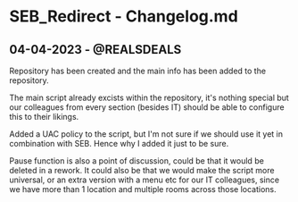 # SEB_Redirect - Changelog.md

## 04-04-2023 - @REALSDEALS
Repository has been created and the main info has been added to the repository. 

The main script already excists within the repository, it's nothing special but our colleagues from every section (besides IT) should be able to configure this to their likings. 

Added a UAC policy to the script, but I'm not sure if we should use it yet in combination with SEB. Hence why I added it just to be sure.

Pause function is also a point of discussion, could be that it would be deleted in a rework. It could also be that we would make the script more universal, or an extra version with a menu etc for our IT colleagues, since we have more than 1 location and multiple rooms across those locations.